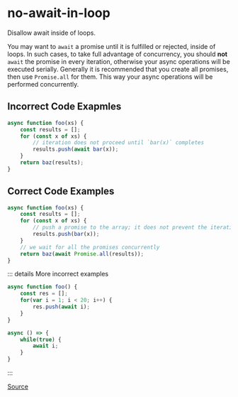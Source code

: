 <!--
 generated docs file, do not edit by hand, see xtask/docgen 
-->
# no-await-in-loop

Disallow await inside of loops.

You may want to `await` a promise until it is fulfilled or rejected, inside of loops. In such cases, to take
full advantage of concurrency, you should __not__ `await` the promise in every iteration, otherwise your async
operations will be executed serially.
Generally it is recommended that you create all promises, then use `Promise.all` for them. This way your async
operations will be performed concurrently.

## Incorrect Code Exapmles

```js
async function foo(xs) {
    const results = [];
    for (const x of xs) {
        // iteration does not proceed until `bar(x)` completes
        results.push(await bar(x));
    }
    return baz(results);
}
```

## Correct Code Examples

```js
async function foo(xs) {
    const results = [];
    for (const x of xs) {
        // push a promise to the array; it does not prevent the iteration
        results.push(bar(x));
    }
    // we wait for all the promises concurrently
    return baz(await Promise.all(results));
}
```

::: details More incorrect examples

```js
async function foo() {
    const res = [];
    for(var i = 1; i < 20; i++) {
        res.push(await i);
    }
}
```

```js
async () => {
    while(true) {
        await i;
    }
}
```
:::

[Source](https://github.com/RDambrosio016/RSLint/tree/master/crates/rslint_core/src/groups/errors/no_await_in_loop.rs)